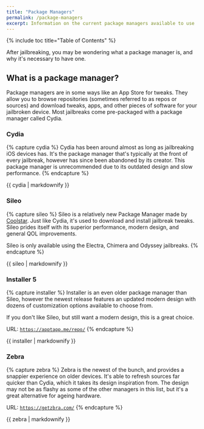 ```yaml
---
title: "Package Managers"
permalink: /package-managers
excerpt: Information on the current package managers available to use
---
```


{% include toc title="Table of Contents" %}

After jailbreaking, you may be wondering what a package manager is, and why it's necessary to have one.

## What is a package manager?

Package managers are in some ways like an App Store for tweaks. They allow you to browse repositories (sometimes referred to as repos or sources) and download tweaks, apps, and other pieces of software for your jailbroken device. Most jailbreaks come pre-packaged with a package manager called Cydia.

### Cydia

{% capture cydia %}
Cydia has been around almost as long as jailbreaking iOS devices has. It's the package manager that's typically at the front of every jailbreak, however has since been abandoned by its creator. This package manager is unrecommended due to its outdated design and slow performance.
{% endcapture %}

<div class="notice--info">{{ cydia | markdownify }}</div>

### Sileo

{% capture sileo %}
Sileo is a relatively new Package Manager made by [Coolstar](https://twitter.com/CStar_OW). Just like Cydia, it's used to download and install jailbreak tweaks. Sileo prides itself with its superior performance, modern design, and general QOL improvements.

Sileo is only available using the Electra, Chimera and Odyssey jailbreaks.
{% endcapture %}

<div class="notice--info">{{ sileo | markdownify }}</div>

### Installer 5

{% capture installer %}
Installer is an even older package manager than Sileo, however the newest release features an updated modern design with dozens of customization options available to choose from.

If you don't like Sileo, but still want a modern design, this is a great choice.

URL: <code><a href="https://apptapp.me/repo/" target="_blank">https://apptapp.me/repo/</a></code>
{% endcapture %}

<div class="notice--info">{{ installer | markdownify }}</div>

### Zebra

{% capture zebra %}
Zebra is the newest of the bunch, and provides a snappier experience on older devices. It's able to refresh sources far quicker than Cydia, which it takes its design inspiration from. The design may not be as flashy as some of the other managers in this list, but it's a great alternative for ageing hardware.

URL: <code><a href="https://getzbra.com/" target="_blank">https://getzbra.com/</a></code>
{% endcapture %}

<div class="notice--info">{{ zebra | markdownify }}</div>
